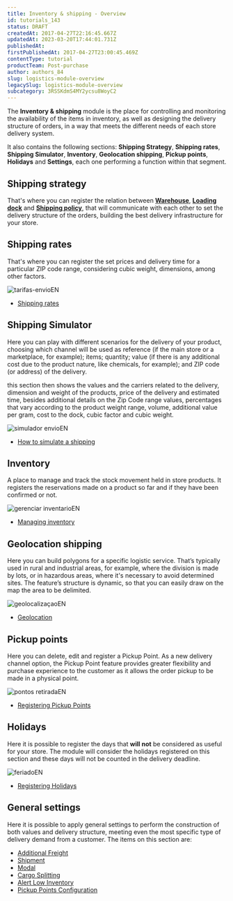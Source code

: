 ```yaml
---
title: Inventory & shipping - Overview
id: tutorials_143
status: DRAFT
createdAt: 2017-04-27T22:16:45.667Z
updatedAt: 2023-03-20T17:44:01.731Z
publishedAt: 
firstPublishedAt: 2017-04-27T23:00:45.469Z
contentType: tutorial
productTeam: Post-purchase
author: authors_84
slug: logistics-module-overview
legacySlug: logistics-module-overview
subcategory: 3RSSKdmS4MY2ycsu8WoyC2
---
```


The **Inventory & shipping** module is the place for controlling and monitoring the availability of the items in inventory, as well as designing the delivery structure of orders, in a way that meets the different needs of each store delivery system.

It also contains the following sections: **Shipping Strategy**, **Shipping rates**, **Shipping Simulator**, **Inventory**, **Geolocation shipping**, **Pickup points**, **Holidays** and **Settings**, each one performing a function within that segment.

## Shipping strategy

That's where you can register the relation between **[Warehouse](https://help.vtex.com/en/tutorial/estoque--6oIxvsVDTtGpO7y6zwhGpb)**, **[Loading dock](https://help.vtex.com/en/tutorial/doca--5DY8xHEjOLYDVL41Urd5qj)** and **[Shipping policy](https://help.vtex.com/en/tutorial/registering-a-carrier)**, that will communicate with each other to set the delivery structure of the orders, building the best delivery infrastructure for your store.

## Shipping rates

That's where you can register the set prices and delivery time for a particular ZIP code range, considering cubic weight, dimensions, among other factors.

![tarifas-envioEN](//images.ctfassets.net/alneenqid6w5/6BuxCyz2bujSpqx9Mq0CcZ/217dcd115a91f09f1e2fd9735a1a6326/tarifas_envioEN.png)

- [Shipping rates](https://help.vtex.com/en/tutorial/shipping-rates--1Balpg3rv0854udEPedvMM)

## Shipping Simulator

Here you can play with different scenarios for the delivery of your product, choosing which channel will be used as reference (if the main store or a marketplace, for example); items; quantity; value (if there is any additional cost due to the product nature, like chemicals, for example); and ZIP code (or address) of the delivery.

this section then shows the values and the carriers related to the delivery, dimension and weight of the products, price of the delivery and estimated time, besides additional details on the Zip Code range values, percentages that vary according to the product weight range, volume, additional value per gram, cost to the dock, cubic factor and cubic weight.

![simulador envioEN](//images.ctfassets.net/alneenqid6w5/5Chp5OU2vGVkHDXtQEayoL/3defae0446513bfa01b1a2c9b648492c/simulador_envioEN.png)
- [How to simulate a shipping](http://help.vtex.com/en/tutorial/freight-simulation)

## Inventory

A place to manage and track the stock movement held in store products. It registers the reservations made on a product so far and if they have been confirmed or not.

![gerenciar inventarioEN](//images.ctfassets.net/alneenqid6w5/7DXfGBySZsZmejB31WQBRK/e2938a93d57002ec668b1e99726a9b30/gerenciar_inventarioEN.png)
- [Managing inventory](http://help.vtex.com/en/tutorial/managing-stock-items)

## Geolocation shipping

Here you can build polygons for a specific logistic service. That’s typically used in rural and industrial areas, for example, where the division is made by lots, or in hazardous areas, where it's necessary to avoid determined sites. The feature’s structure is dynamic, so that you can easily draw on the map the area to be delimited.

![geolocalizaçaoEN](//images.ctfassets.net/alneenqid6w5/4UrlnVmhHGhR2XEWU8bOwx/192f4e00b0517e5ee00249a3de300125/geolocaliza__aoEN.png)
- [Geolocation](http://help.vtex.com/en/tutorial/registering-geolocation)

## Pickup points

Here you can delete, edit and register a Pickup Point. As a new delivery channel option, the Pickup Point feature provides greater flexibility and purchase experience to the customer as it allows the order pickup to be made in a physical point.

![pontos retiradaEN](//images.ctfassets.net/alneenqid6w5/t58ChaH55346tKGLDD1wu/43fa5c2895d2e53ea19c6ac2a60dd93e/pontos_retiradaEN.png)
- [Registering Pickup Points](http://help.vtex.com/en/tutorial/registering-pickup-points)

## Holidays

Here it is possible to register the days that **will not** be considered as useful for your store. The module will consider the holidays registered on this section and these days will not be counted in the delivery deadline.

![feriadoEN](//images.ctfassets.net/alneenqid6w5/naLgWqy2UVusNnzG9FdUc/0b78db315a91567102ebeb81f864cdef/feriadoEN.png)
- [Registering Holidays](http://help.vtex.com/en/tutorial/registering-holidays)

## General settings

Here it is possible to apply general settings to perform the construction of both values and delivery structure, meeting even the most specific type of delivery demand from a customer.
The items on this section are:

- [Additional Freight](https://help.vtex.com/en/tutorial/additional-shipping-costs--2vqGwMn0LabkOHY6zSHYNV)
- [Shipment](https://help.vtex.com/en/tutorial/setting-up-shipment--tutorials_118)
- [Modal](http://help.vtex.com/en/tutorial/how-does-the-modal-work)
- [Cargo Splitting](http://help.vtex.com/en/tutorial/configuring-cargo-splitting)
- [Alert Low Inventory](http://help.vtex.com/en/tutorial/setting-up-the-critical-stock-alert)
- [Pickup Points Configuration](http://help.vtex.com/en/tutorial/registering-pickup-points)

